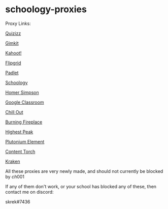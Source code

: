 # schoology-proxies
Proxy Links:

[Quizizz](https://quizizz-com.herokuapp.com)

[Gimkit](https://gimkit-com.herokuapp.com)

[Kahoot!](https://kahoot-it1.herokuapp.com)

[Flipgrid](https://flipgrid-com.herokuapp.com)

[Padlet](https://padlet-com.herokuapp.com)

[Schoology](https://schoology-main.herokuapp.com)

[Homer Simpson](https://homer-simpson11.herokuapp.com)

[Google Classroom](https://classroom-googl3.herokuapp.com)

[Chill Out](https://chill-out-bro.herokuapp.com)

[Burning Fireplace](https://burning-fireplace.herokuapp.com/)

[Highest Peak](https://highest-peak.herokuapp.com/)

[Plutonium Element](https://plutonium-element.herokuapp.com/)

[Content Torch](https://content-torch.herokuapp.com/)

[Kraken](https://kraken-uv.herokuapp.com/)

All these proxies are very newly made, and should not currently be blocked by $ch001$

If any of them don't work, or your school has blocked any of these, then contact me on discord:

skrek#7436
